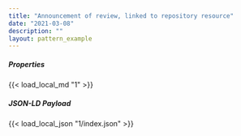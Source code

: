 ```yaml
---
title: "Announcement of review, linked to repository resource"
date: "2021-03-08"
description: ""
layout: pattern_example
---
```


<div class="row">
    <div class="col">
        <h5>Properties</h5>
        {{< load_local_md "1" >}}
    </div>
    <div class="col">
        <h5>JSON-LD Payload</h5>
        {{< load_local_json "1/index.json" >}}
    </div>
</div>